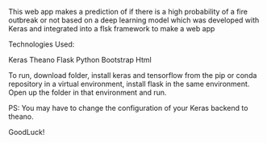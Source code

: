 This web app makes a prediction of if there is a high probability of a fire outbreak or not based on a deep
learning model which was developed with Keras and integrated into a flsk framework to make a web app

Technologies Used:

Keras
Theano
Flask
Python
Bootstrap
Html

To run, download folder, install keras and tensorflow from the pip or conda repository in a virtual environment,
install flask in the same environment. Open up the folder in that environment and run.

PS: You may have to change the configuration of your Keras backend to theano.

GoodLuck!

